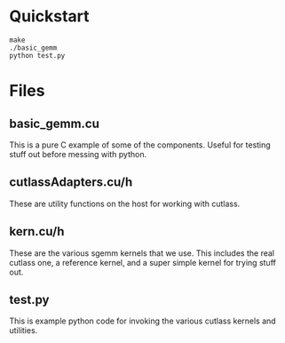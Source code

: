 # Quickstart

    make
    ./basic_gemm
    python test.py

# Files
## basic\_gemm.cu
This is a pure C example of some of the components. Useful for testing stuff
out before messing with python.

## cutlassAdapters.cu/h
These are utility functions on the host for working with cutlass.

## kern.cu/h
These are the various sgemm kernels that we use. This includes the real cutlass
one, a reference kernel, and a super simple kernel for trying stuff out.

## test.py
This is example python code for invoking the various cutlass kernels and utilities.
